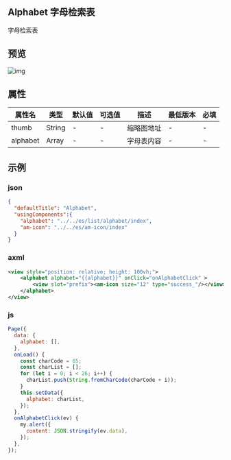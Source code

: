 ## Alphabet 字母检索表

字母检索表

## 预览
![img](https://gw.alipayobjects.com/mdn/rms_ce4c6f/afts/img/A*dxUqTYRYZBsAAAAAAAAAAABkARQnAQ)

## 属性

| 属性名        | 类型    | 默认值 | 可选值                     | 描述                                               | 最低版本 | 必填           |
| ------------- | ------- | ------ | -------------------------- | -------------------------------------------------- | -------- | -------------- |
| thumb         | String  | -      | -                          | 缩略图地址                                         | -        | -              |
| alphabet      | Array   | -      | -                       | 字母表内容 | -        | -              |


## 示例
### json
```json
{
  "defaultTitle": "Alphabet",
  "usingComponents":{
    "alphabet": "../../es/list/alphabet/index",
    "am-icon": "../../es/am-icon/index"
  }
}
```

### axml
```xml
<view style="position: relative; height: 100vh;">
	<alphabet alphabet="{{alphabet}}" onClick="onAlphabetClick" >
		<view slot="prefix"><am-icon size="12" type="success_"/></view>
	</alphabet>
</view>
```

### js
```javascript
Page({
  data: {
    alphabet: [],
  },
  onLoad() {
    const charCode = 65;
    const charList = [];
    for (let i = 0; i < 26; i++) {
      charList.push(String.fromCharCode(charCode + i));
    }
    this.setData({
      alphabet: charList,
    });
  },
  onAlphabetClick(ev) {
    my.alert({
      content: JSON.stringify(ev.data),
    });
  },
});
```